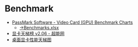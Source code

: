 # Benchmark
- [PassMark Software - Video Card (GPU) Benchmark Charts](https://www.videocardbenchmark.net/)
  - [→Benchmarks.xlsx](Benchmarks.xlsx)
- [显卡天梯榜 v2.06 - 超能网](https://topic.expreview.com/GPU/)
- [桌面显卡性能天梯图](https://www.mydrivers.com/zhuanti/tianti/gpu/index.html)
